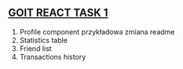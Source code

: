 ## [GOIT REACT TASK 1](https://szymonogniewski.github.io/goit-react-hw-01-components/)

1. Profile component przykładowa zmiana readme
2. Statistics table
3. Friend list
4. Transactions history
